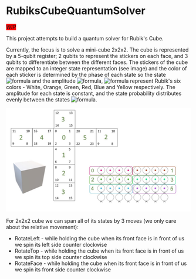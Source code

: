 # RubiksCubeQuantumSolver

<span style="background-color:red"> *WIP*</span>

This project attempts to build a quantum solver for Rubik's Cube.

Currently, the focus is to solve a mini-cube 2x2x2. The cube is represented by a 5-qubit register; 2 qubits to represent the stickers on each face, and 3 qubits to differentiate between the different faces. The stickers of the cube are mapped to an integer state representation (see image) and the color of each sticker is determined by the phase of each state so the state ![formula](https://render.githubusercontent.com/render/math?math=j) and the amplitude ![formula](https://render.githubusercontent.com/render/math?math=r_{j}e^{i\theta_{j}}), ![formula](https://render.githubusercontent.com/render/math?math=theta_{j}=0,60,120,180,240,300) represent Rubik's six colors - White, Orange, Green, Red, Blue and Yellow respectively. The amplitude for each state is constant, and the state probability distributes evenly between the states ![formula](https://render.githubusercontent.com/render/math?math=r_{j}^2=1/24).


![img/CubeMapping.jpg](Resources/CubeMapping.jpg)

For 2x2x2 cube we can span all of its states by 3 moves (we only care about the relative movement): 
 - RotateLeft - while holding the cube when its front face is in front of us we spin its left side counter clockwise
 - RotateTop - while holding the cube when its front face is in front of us we spin its top side counter clockwise
 - RotateFace - while holding the cube when its front face is in front of us we spin its front side counter clockwise